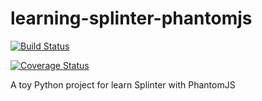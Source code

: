 learning-splinter-phantomjs
===========================

[![Build Status](https://travis-ci.org/josemazo/learning-splinter-phantomjs.png?branch=master)](https://travis-ci.org/josemazo/learning-splinter-phantomjs)

[![Coverage Status](https://coveralls.io/repos/josemazo/learning-splinter-phantomjs/badge.png)](https://coveralls.io/r/josemazo/learning-splinter-phantomjs)

A toy Python project for learn Splinter with PhantomJS
